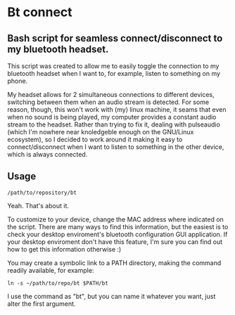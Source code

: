 # Bt connect
## Bash script for seamless connect/disconnect to my bluetooth headset.

This script was created to allow me to easily toggle the connection to my bluetooth headset when I want to, for example, listen to something on my phone.

My headset allows for 2 simultaneous connections to different devices, switching between them when an audio stream is detected. For some reason, though, this won't work with (my) linux machine, it seams that even when no sound is being played, my computer provides a constant audio stream to the headset. Rather than trying to fix it, dealing with pulseaudio (which I'm nowhere near knoledgeble enough on the GNU/Linux ecosystem), so I decided to work around it making it easy to connect/disconnect when I want to listen to something in the other device, which is always connected.

## Usage
` /path/to/repository/bt `

Yeah. That's about it.

To customize to your device, change the MAC address where indicated on the script. There are many ways to find this information, but the easiest is to check your desktop enviroment's bluetooth configuration GUI application. If your desktop enviroment don't have this feature, I'm sure you can find out how to get this information otherwise :)

You may create a symbolic link to a PATH directory, making the command readily available, for example:

` ln -s ~/path/to/repo/bt $PATH/bt `

I use the command as "bt", but you can name it whatever you want, just alter the first argument.

